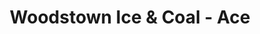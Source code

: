 ---
title: "Woodstown Ice & Coal - Ace"
url: /woodstown/woodstown-ice-und-coal-ace/
shop: Eisenwaren
---